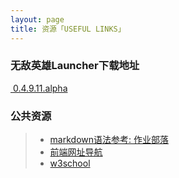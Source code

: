 ```yaml
---
layout: page
title: 资源「USEFUL LINKS」 
---
```


### 无敌英雄Launcher下载地址

<a class="btn btn-lg btn-success" href="http://ughorse.ufile.ucloud.com.cn/h5r_launcher.7z">
    <i class="fa fa-download fa-lg" aria-hidden="true"></i>&nbsp;0.4.9.11.alpha
</a>
  
  
    
### 公共资源
>* [markdown语法参考: 作业部落](https://www.zybuluo.com/mdeditor)
>* [前端网址导航](http://nav.templatesy.com/)
>* [w3school](http://www.w3school.com.cn)
